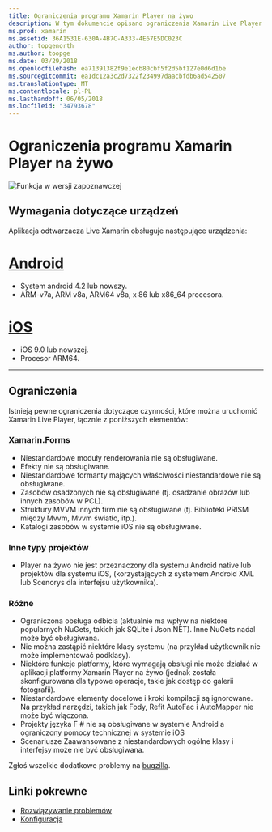 ```yaml
---
title: Ograniczenia programu Xamarin Player na żywo
description: W tym dokumencie opisano ograniczenia Xamarin Live Player. Go w tym artykule omówiono wymagania dotyczące urządzeń, ich funkcje współpracuje z typów projektów i innych dodatkowych tematów.
ms.prod: xamarin
ms.assetid: 36A1531E-630A-4B7C-A333-4E67E5DC023C
author: topgenorth
ms.author: toopge
ms.date: 03/29/2018
ms.openlocfilehash: ea71391382f9e1ecb80cbf5f2d5bf127e0d6d1be
ms.sourcegitcommit: ea1dc12a3c2d7322f234997daacbfdb6ad542507
ms.translationtype: MT
ms.contentlocale: pl-PL
ms.lasthandoff: 06/05/2018
ms.locfileid: "34793678"
---
```

# <a name="limitations-of-xamarin-live-player"></a>Ograniczenia programu Xamarin Player na żywo

![Funkcja w wersji zapoznawczej](~/media/shared/preview.png)

## <a name="device-requirements"></a>Wymagania dotyczące urządzeń
Aplikacja odtwarzacza Live Xamarin obsługuje następujące urządzenia:

# <a name="androidtabandroid"></a>[Android](#tab/android)

- System android 4.2 lub nowszy.
- ARM-v7a, ARM v8a, ARM64 v8a, x 86 lub x86_64 procesora.

# <a name="iostabios"></a>[iOS](#tab/ios)

- iOS 9.0 lub nowszej.
- Procesor ARM64.

-----

## <a name="limitations"></a>Ograniczenia

Istnieją pewne ograniczenia dotyczące czynności, które można uruchomić Xamarin Live Player, łącznie z poniższych elementów:

### <a name="xamarinforms"></a>Xamarin.Forms

- Niestandardowe moduły renderowania nie są obsługiwane.
- Efekty nie są obsługiwane.
- Niestandardowe formanty mających właściwości niestandardowe nie są obsługiwane.
- Zasobów osadzonych nie są obsługiwane (tj. osadzanie obrazów lub innych zasobów w PCL).
- Struktury MVVM innych firm nie są obsługiwane (tj. Biblioteki PRISM między Mvvm, Mvvm światło, itp.).
- Katalogi zasobów w systemie iOS nie są obsługiwane.

### <a name="other-project-types"></a>Inne typy projektów

- Player na żywo nie jest przeznaczony dla systemu Android native lub projektów dla systemu iOS, (korzystających z systemem Android XML lub Scenorys dla interfejsu użytkownika).

### <a name="misc"></a>Różne

- Ograniczona obsługa odbicia (aktualnie ma wpływ na niektóre popularnych NuGets, takich jak SQLite i Json.NET). Inne NuGets nadal może być obsługiwana.
- Nie można zastąpić niektóre klasy systemu (na przykład użytkownik nie może implementować podklasy).
- Niektóre funkcje platformy, które wymagają obsługi nie może działać w aplikacji platformy Xamarin Player na żywo (jednak została skonfigurowana dla typowe operacje, takie jak dostęp do galerii fotografii).
- Niestandardowe elementy docelowe i kroki kompilacji są ignorowane. Na przykład narzędzi, takich jak Fody, Refit AutoFac i AutoMapper nie może być włączona.
- Projekty języka F # nie są obsługiwane w systemie Android a ograniczony pomocy technicznej w systemie iOS
- Scenariusze Zaawansowane z niestandardowych ogólne klasy i interfejsy może nie być obsługiwana.

Zgłoś wszelkie dodatkowe problemy na [bugzilla](https://aka.ms/live-player-report-issue).

## <a name="related-links"></a>Linki pokrewne

- [Rozwiązywanie problemów](~/tools/live-player/troubleshooting.md)
- [Konfiguracja](~/tools/live-player/install.md)
